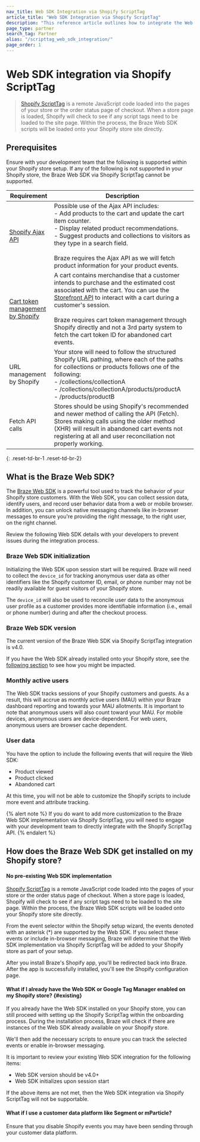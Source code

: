 ```yaml
---
nav_title: Web SDK Integration via Shopify ScriptTag
article_title: "Web SDK Integration via Shopify ScriptTag"
description: "This reference article outlines how to integrate the Web SDK via Shopify ScriptTag. "
page_type: partner
search_tag: Partner
alias: "/scripttag_web_sdk_integration/"
page_order: 1
---
```


# Web SDK integration via Shopify ScriptTag

> [Shopify ScriptTag](https://shopify.dev/api/admin-rest/2021-10/resources/scripttag#top) is a remote JavaScript code loaded into the pages of your store or the order status page of checkout. When a store page is loaded, Shopify will check to see if any script tags need to be loaded to the site page. Within the process, the Braze Web SDK scripts will be loaded onto your Shopify store site directly.

## Prerequisites

Ensure with your development team that the following is supported within your Shopify store setup. If any of the following is not supported in your Shopify store, the Braze Web SDK via Shopify ScriptTag cannot be supported.

| Requirement | Description |
| ----------- | ----------- |
| [Shopify Ajax API](https://shopify.dev/api/ajax) | Possible use of the Ajax API includes:<br>- Add products to the cart and update the cart item counter.<br>- Display related product recommendations.<br>- Suggest products and collections to visitors as they type in a search field.<br><br>Braze requires the Ajax API as we will fetch product information for your product events. |
| [Cart token management by Shopify](https://shopify.dev/api/examples/cart) | A cart contains merchandise that a customer intends to purchase and the estimated cost associated with the cart. You can use the [Storefront API](https://shopify.dev/api/storefront) to interact with a cart during a customer's session. <br><br>Braze requires cart token management through Shopify directly and not a 3rd party system to fetch the cart token ID for abandoned cart events. |
| URL management by Shopify | Your store will need to follow the structured Shopify URL pathing, where each of the paths for collections or products follows one of the following:<br>- /collections/collectionA<br>- /collections/collectionA/products/productA<br>- /products/productB |
| Fetch API calls | Stores should be using Shopify's recommended and newer method of calling the API (Fetch). Stores making calls using the older method (XHR) will result in abandoned cart events not registering at all and user reconciliation not properly working. |
{: .reset-td-br-1 .reset-td-br-2}

## What is the Braze Web SDK?

The [Braze Web SDK]({{site.baseurl}}/user_guide/onboarding_with_braze/web_sdk/) is a powerful tool used to track the behavior of your Shopify store customers. With the Web SDK, you can collect session data, identify users, and record user behavior data from a web or mobile browser. In addition, you can unlock native messaging channels like in-browser messages to ensure you're providing the right message, to the right user, on the right channel.

Review the following Web SDK details with your developers to prevent issues during the integration process.

### Braze Web SDK initialization

Initializing the Web SDK upon session start will be required. Braze will need to collect the `device_id` for tracking anonymous user data as other identifiers like the Shopify customer ID, email, or phone number may not be readily available for guest visitors of your Shopify store.

The `device_id` will also be used to reconcile user data to the anonymous user profile as a customer provides more identifiable information (i.e., email or phone number) during and after the checkout process.

### Braze Web SDK version

The current version of the Braze Web SDK via Shopify ScriptTag integration is v4.0.

If you have the Web SDK already installed onto your Shopify store, see the [following section](#existing) to see how you might be impacted.

### Monthly active users

The Web SDK tracks sessions of your Shopify customers and guests. As a result, this will accrue as monthly active users (MAU) within your Braze dashboard reporting and towards your MAU allotments. It is important to note that anonymous users will also count toward your MAU. For mobile devices, anonymous users are device-dependent. For web users, anonymous users are browser cache dependent. 

### User data
You have the option to include the following events that will require the Web SDK:
- Product viewed
- Product clicked
- Abandoned cart

At this time, you will not be able to customize the Shopify scripts to include more event and attribute tracking.

{% alert note %}
If you do want to add more customization to the Braze Web SDK implementation via Shopify ScriptTag, you will need to engage with your development team to directly integrate with the Shopify ScriptTag API.
{% endalert %}

## How does the Braze Web SDK get installed on my Shopify store?

#### No pre-existing Web SDK implementation

[Shopify ScriptTag](https://shopify.dev/api/admin-rest/2021-10/resources/scripttag#top) is a remote JavaScript code loaded into the pages of your store or the order status page of checkout. When a store page is loaded, Shopify will check to see if any script tags need to be loaded to the site page. Within the process, the Braze Web SDK scripts will be loaded onto your Shopify store site directly.

From the event selector within the Shopify setup wizard, the events denoted with an asterisk (&#42;) are supported by the Web SDK. If you select these events or include in-browser messaging, Braze will determine that the Web SDK implementation via Shopify ScriptTag will be added to your Shopify store as part of your setup.

After you install Braze's Shopify app, you'll be redirected back into Braze. After the app is successfully installed, you'll see the Shopify configuration page.

#### What if I already have the Web SDK or Google Tag Manager enabled on my Shopify store? {#existing}

If you already have the Web SDK installed on your Shopify store, you can still proceed with setting up the Shopify ScriptTag within the onboarding process. During the installation process, Braze will check if there are instances of the Web SDK already available on your Shopify store. 

We'll then add the necessary scripts to ensure you can track the selected events or enable in-browser messaging. 

It is important to review your existing Web SDK integration for the following items:
- Web SDK version should be v4.0+
- Web SDK initializes upon session start

If the above items are not met, then the Web SDK integration via Shopify ScriptTag will not be supportable.

#### What if I use a customer data platform like Segment or mParticle?

Ensure that you disable Shopify events you may have been sending through your customer data platform.

